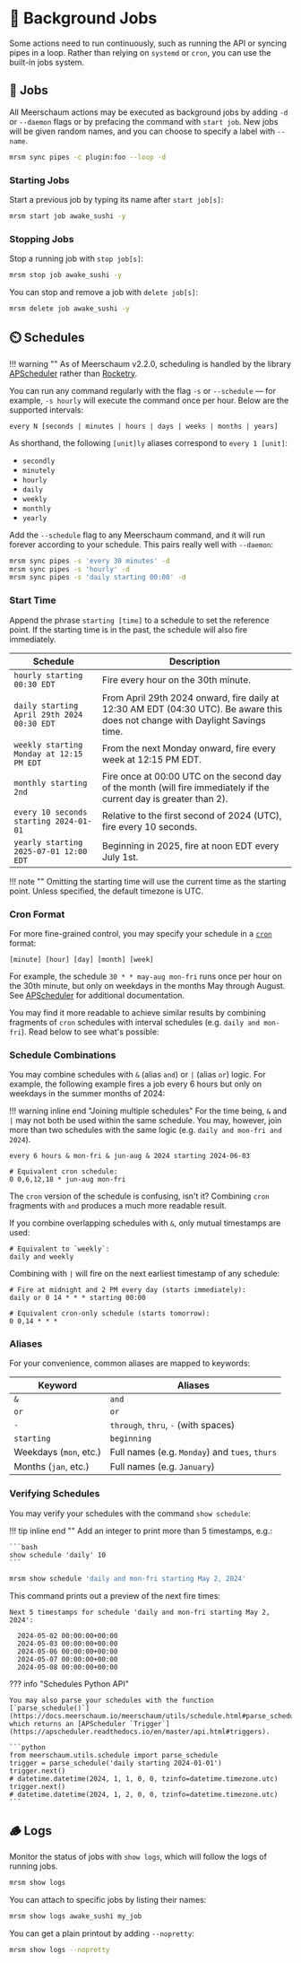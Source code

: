 <link rel="stylesheet" type="text/css" href="/assets/css/asciinema-player.css" />
<script src="/assets/js/asciinema-player.js"></script>

# 👷 Background Jobs

Some actions need to run continuously, such as running the API or syncing pipes in a loop. Rather than relying on `systemd` or `cron`, you can use the built-in jobs system.

<asciinema-player src="/assets/casts/jobs.cast" autoplay="true" loop="true" size="small" preload="true"></asciinema-player>

## 👔 Jobs

All Meerschaum actions may be executed as background jobs by adding `-d` or `--daemon` flags or by prefacing the command with `start job`. New jobs will be given random names, and you can choose to specify a label with `--name`.

```bash
mrsm sync pipes -c plugin:foo --loop -d
```

### Starting Jobs

Start a previous job by typing its name after `start job[s]`:

```bash
mrsm start job awake_sushi -y
```

### Stopping Jobs

Stop a running job with `stop job[s]`:

```bash
mrsm stop job awake_sushi -y
```

You can stop and remove a job with `delete job[s]`:

```bash
mrsm delete job awake_sushi -y
```


## ⏲️ Schedules

!!! warning ""
    As of Meerschaum v2.2.0, scheduling is handled by the library [APScheduler](https://apscheduler.readthedocs.io) rather than [Rocketry](https://rocketry.readthedocs.io/en/stable/condition_syntax/index.html).

You can run any command regularly with the flag `-s` or `--schedule` ― for example, `-s hourly` will execute the command once per hour. Below are the supported intervals:

```
every N [seconds | minutes | hours | days | weeks | months | years]
```

As shorthand, the following `[unit]ly` aliases correspond to `every 1 [unit]`:

  - `secondly`
  - `minutely`
  - `hourly`
  - `daily`
  - `weekly`
  - `monthly`
  - `yearly`

Add the `--schedule` flag to any Meerschaum command, and it will run forever according to your schedule. This pairs really well with `--daemon`:

```bash
mrsm sync pipes -s 'every 30 minutes' -d
mrsm sync pipes -s 'hourly' -d
mrsm sync pipes -s 'daily starting 00:00' -d
```


### Start Time

Append the phrase `starting [time]` to a schedule to set the reference point. If the starting time is in the past, the schedule will also fire immediately.

 Schedule | Description 
----------|-------------
 `hourly starting 00:30 EDT` | Fire every hour on the 30th minute.
 `daily starting April 29th 2024 00:30 EDT` | From April 29th 2024 onward, fire daily at 12:30 AM EDT (04:30 UTC). Be aware this does not change with Daylight Savings time.
 `weekly starting Monday at 12:15 PM EDT` | From the next Monday onward, fire every week at 12:15 PM EDT.
 `monthly starting 2nd` | Fire once at 00:00 UTC on the second day of the month (will fire immediately if the current day is greater than 2).
 `every 10 seconds starting 2024-01-01` | Relative to the first second of 2024 (UTC), fire every 10 seconds.
 `yearly starting 2025-07-01 12:00 EDT` | Beginning in 2025, fire at noon EDT every July 1st.

!!! note ""
    Omitting the starting time will use the current time as the starting point. Unless specified, the default timezone is UTC.

### Cron Format

For more fine-grained control, you may specify your schedule in a [`cron`](https://en.wikipedia.org/wiki/Cron) format:

```
[minute] [hour] [day] [month] [week]
```

For example, the schedule `30 * * may-aug mon-fri` runs once per hour on the 30th minute, but only on weekdays in the months May through August. See [APScheduler](https://apscheduler.readthedocs.io/en/master/api.html#apscheduler.triggers.cron.CronTrigger) for additional documentation.

You may find it more readable to achieve similar results by combining fragments of `cron` schedules with interval schedules (e.g. `daily and mon-fri`). Read below to see what's possible:

### Schedule Combinations

You may combine schedules with `&` (alias `and`) or `|` (alias `or`) logic. For example, the following example fires a job every 6 hours but only on weekdays in the summer months of 2024:

!!! warning inline end "Joining multiple schedules"
    For the time being, `&` and `|` may not both be used within the same schedule. You may, however, join more than two schedules with the same logic (e.g. `daily and mon-fri and 2024`).

```
every 6 hours & mon-fri & jun-aug & 2024 starting 2024-06-03

# Equivalent cron schedule:
0 0,6,12,18 * jun-aug mon-fri
```

The `cron` version of the schedule is confusing, isn't it? Combining `cron` fragments with `and` produces a much more readable result.

If you combine overlapping schedules with `&`, only mutual timestamps are used:

```
# Equivalent to `weekly`:
daily and weekly
```

Combining with `|` will fire on the next earliest timestamp of any schedule:

```
# Fire at midnight and 2 PM every day (starts immediately):
daily or 0 14 * * * starting 00:00

# Equivalent cron-only schedule (starts tomorrow):
0 0,14 * * *
```

### Aliases

For your convenience, common aliases are mapped to keywords:

 Keyword | Aliases 
---------|---------
 `&` | `and` 
 `or` | `or` 
 `-` | ` through `, ` thru `, ` - ` (with spaces)
 `starting` | `beginning`
 Weekdays (`mon`, etc.) | Full names (e.g. `Monday`) and `tues`, `thurs` 
 Months (`jan`, etc.) | Full names (e.g. `January`) 


### Verifying Schedules

You may verify your schedules with the command `show schedule`:

!!! tip inline end ""
    Add an integer to print more than 5 timestamps, e.g.:

    ```bash
    show schedule 'daily' 10
    ```

```bash
mrsm show schedule 'daily and mon-fri starting May 2, 2024'
```

This command prints out a preview of the next fire times:

```
Next 5 timestamps for schedule 'daily and mon-fri starting May 2, 2024':

  2024-05-02 00:00:00+00:00
  2024-05-03 00:00:00+00:00
  2024-05-06 00:00:00+00:00
  2024-05-07 00:00:00+00:00
  2024-05-08 00:00:00+00:00
```

??? info "Schedules Python API"

    You may also parse your schedules with the function [`parse_schedule()`](https://docs.meerschaum.io/meerschaum/utils/schedule.html#parse_schedule), which returns an [APScheduler `Trigger`](https://apscheduler.readthedocs.io/en/master/api.html#triggers).

    ```python
    from meerschaum.utils.schedule import parse_schedule
    trigger = parse_schedule('daily starting 2024-01-01')
    trigger.next()
    # datetime.datetime(2024, 1, 1, 0, 0, tzinfo=datetime.timezone.utc)
    trigger.next()
    # datetime.datetime(2024, 1, 2, 0, 0, tzinfo=datetime.timezone.utc)
    ```

## 🪵 Logs

Monitor the status of jobs with `show logs`, which will follow the logs of running jobs.

```bash
mrsm show logs
```

You can attach to specific jobs by listing their names:

```bash
mrsm show logs awake_sushi my_job
```

You can get a plain printout by adding `--nopretty`:

```bash
mrsm show logs --nopretty
```


